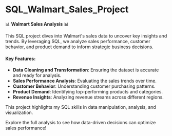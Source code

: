 # SQL_Walmart_Sales_Project

📊 **Walmart Sales Analysis** 📊

This SQL project dives into Walmart's sales data to uncover key insights and trends. By leveraging SQL, we analyze sales performance, customer behavior, and product demand to inform strategic business decisions.

#### Key Features:
- **Data Cleaning and Transformation**: Ensuring the dataset is accurate and ready for analysis.
- **Sales Performance Analysis**: Evaluating the sales trends over time.
- **Customer Behavior**: Understanding customer purchasing patterns.
- **Product Demand**: Identifying top-performing products and categories.
- **Revenue Insights**: Analyzing revenue streams across different regions.

This project highlights my SQL skills in data manipulation, analysis, and visualization.

Explore the full analysis to see how data-driven decisions can optimize sales performance!
